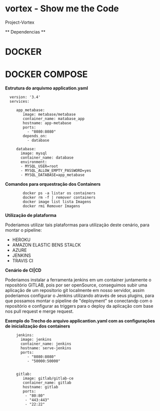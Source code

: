 # vortex - Show me the Code 
Project-Vortex

** Dependencias ** 

# DOCKER 
# DOCKER COMPOSE 


**Estrutura do arquivmo application.yaml** 


      version: '3.4'
      services: 

         app_metabase:
            image: metabase/metabase
            container_name: matabase_app
            hostname: app-metabase
            ports:
              - "8080:8080"
            depends_on:
              - database

         database: 
           image: mysql
           container_name: database
           environment:
           - MYSQL_USER=root
           - MYSQL_ALLOW_EMPTY_PASSWORD=yes
           - MYSQL_DATABASE=app_metabase
      


**Comandos para orquestração dos Containers** 

            docker ps -a listar os containers 
            docker rm -f | remover containers 
            docker image list lista Imagens 
            docker rmi Remover Imagens 


**Utilização de plataforma**

Poderiamos utilizar tais plataformas para utilização deste cenário, para montar o pipeline: 

 * HEROKU 
 * AMAZON ELASTIC BENS STALCK 
 * AZURE 
 * JENKINS 
 * TRAVIS CI


 **Cenário de CI|CD**

Poderiamos instalar a ferramenta jenkins em um container juntamente o repositório GITLAB, pois por ser openSource, conseguimos subir uma aplicação de um repositorio git localmente em nosso servidor, assim poderiamos configurar o Jenkins utilizando através de seus plugins, para que possamos montar o pipeline de "deployment" se conectandp com o repositório e configurar as triggers para o deploy da aplicação com base nos pull request e merge request. 

**Exemplo do Trecho do arquivo applicantion.yaml  com as configurações de inicialização dos containers** 

         jenkins: 
           image: jenkins
           container_name: jenkins
           hostname: serve-jenkins
           ports:
              - "8080:8080"
              - "50000:50000"


         gitlab: 
            image: gitlab/gitlab-ce
            container_name: gitlab
            hostname: gitlab
            ports:
             - "80:80"
             - "443:443"
             - "22:22"


